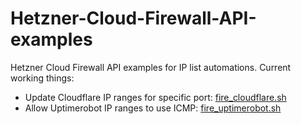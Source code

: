 # Hetzner-Cloud-Firewall-API-examples

Hetzner Cloud Firewall API examples for IP list automations.
Current working things:
* Update Cloudflare IP ranges for specific port: [fire_cloudflare.sh](https://github.com/Mightful-Noobs/Hetzner-Cloud-Firewall-API-examples/blob/main/fire_cloudflare.sh)
* Allow Uptimerobot IP ranges to use ICMP: [fire_uptimerobot.sh](https://github.com/Mightful-Noobs/Hetzner-Cloud-Firewall-API-examples/blob/main/fire_uptimerobot.sh)
